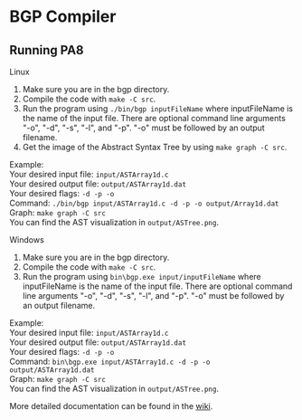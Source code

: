 # BGP Compiler

## Running PA8
Linux
1. Make sure you are in the bgp directory.
2. Compile the code with ```make -C src```.
3. Run the program using ```./bin/bgp inputFileName``` where inputFileName is the name of the input file. There are optional command line arguments "-o", "-d", "-s", "-l", and "-p". "-o" must be followed by an output filename.
4. Get the image of the Abstract Syntax Tree by using ```make graph -C src```.

Example:\
Your desired input file: ```input/ASTArray1d.c```\
Your desired output file: ```output/ASTArray1d.dat```\
Your desired flags: ```-d -p -o```\
Command: ```./bin/bgp input/ASTArray1d.c -d -p -o output/Array1d.dat```\
Graph: ```make graph -C src```\
You can find the AST visualization in ```output/ASTree.png```.

Windows
1. Make sure you are in the bgp directory.
2. Compile the code with ```make -C src```.
3. Run the program using ```bin\bgp.exe input/inputFileName``` where inputFileName is the name of the input file. There are optional command line arguments "-o", "-d", "-s", "-l", and "-p". "-o" must be followed by an output filename.

Example:\
Your desired input file: ```input/ASTArray1d.c```\
Your desired output file: ```output/ASTArray1d.dat```\
Your desired flags: ```-d -p -o```\
Command: ```bin\bgp.exe input/ASTArray1d.c -d -p -o output/ASTArray1d.dat```\
Graph: ```make graph -C src```\
You can find the AST visualization in ```output/ASTree.png```.

More detailed documentation can be found in the [wiki](https://github.com/Price775/CS460-Beck-Garner-Poston/wiki).
